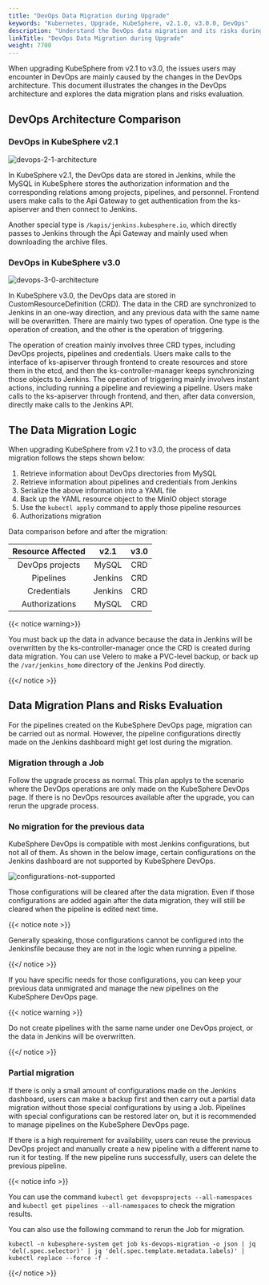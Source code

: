 ```yaml
---
title: "DevOps Data Migration during Upgrade"
keywords: "Kubernetes, Upgrade, KubeSphere, v2.1.0, v3.0.0, DevOps"
description: "Understand the DevOps data migration and its risks during upgrade."
linkTitle: "DevOps Data Migration during Upgrade"
weight: 7700
---
```


When upgrading KubeSphere from v2.1 to v3.0, the issues users may encounter in DevOps are mainly caused by the changes in the DevOps architecture. This document illustrates the changes in the DevOps architecture and explores the data migration plans and risks evaluation.

## DevOps Architecture Comparison

### DevOps in KubeSphere v2.1

![devops-2-1-architecture](/images/docs/upgrade/devops-data-migration-upgrade/devops-2-1-architecture.png)

In KubeSphere v2.1, the DevOps data are stored in Jenkins, while the MySQL in KubeSphere stores the authorization information and the corresponding relations among projects, pipelines, and personnel. Frontend users make calls to the Api Gateway to get authentication from the ks-apiserver and then connect to Jenkins.

Another special type is `/kapis/jenkins.kubesphere.io`, which directly passes to Jenkins through the Api Gateway and mainly used when downloading the archive files.

### DevOps in KubeSphere v3.0

![devops-3-0-architecture](/images/docs/upgrade/devops-data-migration-upgrade/devops-3-0-architecture.png)

In KubeSphere v3.0, the DevOps data are stored in CustomResourceDefinition (CRD). The data in the CRD are synchronized to Jenkins in an one-way direction, and any previous data with the same name will be overwritten. There are mainly two types of operation. One type is the operation of creation, and the other is the operation of triggering.

The operation of creation mainly involves three CRD types, including DevOps projects, pipelines and credentials. Users make calls to the interface of ks-apiserver through frontend to create resources and store them in the etcd, and then the ks-controller-manager keeps synchronizing those objects to Jenkins. The operation of triggering mainly involves instant actions, including running a pipeline and reviewing a pipeline. Users make calls to the ks-apiserver through frontend, and then, after data conversion, directly make calls to the Jenkins API.

## The Data Migration Logic

When upgrading KubeSphere from v2.1 to v3.0, the process of data migration follows the steps shown below:

1. Retrieve information about DevOps directories from MySQL
2. Retrieve information about pipelines and credentials from Jenkins
3. Serialize the above information into a YAML file
4. Back up the YAML resource object to the MinIO object storage
5. Use the `kubectl apply` command to apply those pipeline resources
6. Authorizations migration

Data comparison before and after the migration:

| Resource Affected |  v2.1   | v3.0 |
| :---------------: | :-----: | :--: |
|  DevOps projects  |  MySQL  | CRD  |
|     Pipelines     | Jenkins | CRD  |
|    Credentials    | Jenkins | CRD  |
|  Authorizations   |  MySQL  | CRD  |

{{< notice warning>}}

You must back up the data in advance because the data in Jenkins will be overwritten by the ks-controller-manager once the CRD is created during data migration. You can use Velero to make a PVC-level backup, or back up the `/var/jenkins_home` directory of the Jenkins Pod directly.

{{</ notice >}}

## Data Migration Plans and Risks Evaluation

For the pipelines created on the KubeSphere DevOps page, migration can be carried out as normal. However, the pipeline configurations directly made on the Jenkins dashboard might get lost during the migration.

### Migration through a Job

Follow the upgrade process as normal. This plan applys to the scenario where the DevOps operations are only made on the KubeSphere DevOps page. If there is no DevOps resources available after the upgrade, you can rerun the upgrade process.

### No migration for the previous data

KubeSphere DevOps is compatible with most Jenkins configurations, but not all of them. As shown in the below image, certain configurations on the Jenkins dashboard are not supported by KubeSphere DevOps.

![configurations-not-supported](/images/docs/upgrade/devops-data-migration-upgrade/configurations-not-supported.png)

Those configurations will be cleared after the data migration. Even if those configurations are added again after the data migration, they will still be cleared when the pipeline is edited next time.

{{< notice note >}}

Generally speaking, those configurations cannot be configured into the Jenkinsfile because they are not in the logic when running a pipeline.

{{</ notice >}}

If you have specific needs for those configurations, you can keep your previous data unmigrated and manage the new pipelines on the KubeSphere DevOps page. 

{{< notice warning >}}

Do not create pipelines with the same name under one DevOps project, or the data in Jenkins will be overwritten.

{{</ notice >}}

### Partial migration

If there is only a small amount of configurations made on the Jenkins dashboard, users can make a backup first and then carry out a partial data migration without those special configurations by using a Job. Pipelines with special configurations can be restored later on, but it is recommended to manage pipelines on the KubeSphere DevOps page.

If there is a high requirement for availability, users can reuse the previous DevOps project and manually create a new pipeline with a different name to run it for testing. If the new pipeline runs successfully, users can delete the previous pipeline.

{{< notice info >}}

You can use the command `kubectl get devopsprojects --all-namespaces` and `kubectl get pipelines --all-namespaces` to check the migration results.

You can also use the following command to rerun the Job for migration.

```
kubectl -n kubesphere-system get job ks-devops-migration -o json | jq 'del(.spec.selector)' | jq 'del(.spec.template.metadata.labels)' | kubectl replace --force -f -
```

{{</ notice >}}



